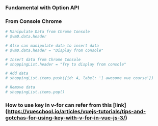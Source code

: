 ### Fundamental with Option API
### From Console Chrome
``` bash
# Manipulate Data from Chrome Console
# $vm0.data.header

# Also can manipulate data to insert data
# $vm0.data.header = "Display from console"

# Insert data from Chrome Console
# shoppingList.header = "Try to display from console"

# Add data
# shoppingList.items.push({id: 4, label: '1 awosome vue course'})

# Remove data
# shoppingList.items.pop()
```

### How to use key in v-for can refer from this [link] (https://vueschool.io/articles/vuejs-tutorials/tips-and-gotchas-for-using-key-with-v-for-in-vue-js-3/)
